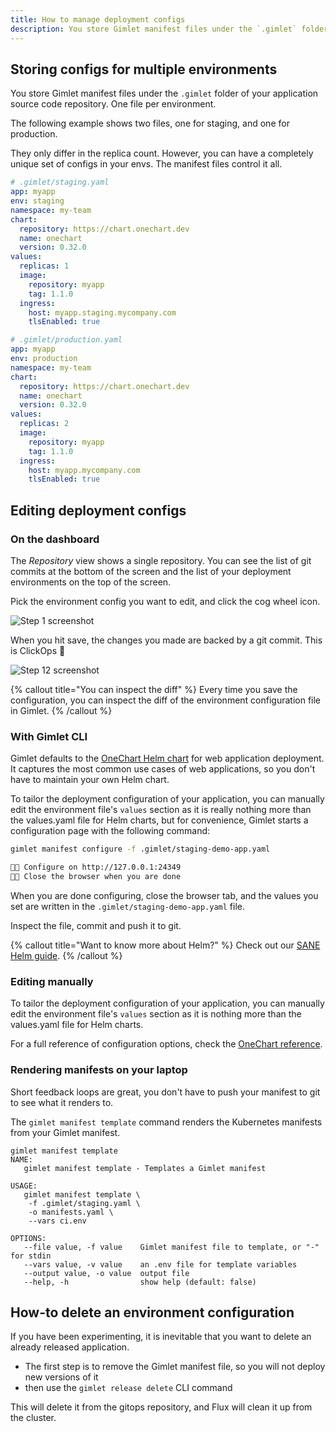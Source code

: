 ```yaml
---
title: How to manage deployment configs
description: You store Gimlet manifest files under the `.gimlet` folder of your application source code repository.
---
```


## Storing configs for multiple environments

You store Gimlet manifest files under the `.gimlet` folder of your application source code repository. One file per environment.

The following example shows two files, one for staging, and one for production.

They only differ in the replica count. However, you can have a completely unique set of configs in your envs. The manifest files control it all.

```yaml
# .gimlet/staging.yaml
app: myapp
env: staging
namespace: my-team
chart:
  repository: https://chart.onechart.dev
  name: onechart
  version: 0.32.0
values:
  replicas: 1
  image:
    repository: myapp
    tag: 1.1.0
  ingress:
    host: myapp.staging.mycompany.com
    tlsEnabled: true
```

```yaml
# .gimlet/production.yaml
app: myapp
env: production
namespace: my-team
chart:
  repository: https://chart.onechart.dev
  name: onechart
  version: 0.32.0
values:
  replicas: 2
  image:
    repository: myapp
    tag: 1.1.0
  ingress:
    host: myapp.mycompany.com
    tlsEnabled: true
```

## Editing deployment configs

### On the dashboard

The _Repository_ view shows a single repository. You can see the list of git commits at the bottom of the screen and the list of your deployment environments on the top of the screen.

Pick the environment config you want to edit, and click the cog wheel icon.

![Step 1 screenshot](https://images.tango.us/public/screenshot_2119e576-2300-4058-adec-f61e28dae01d.png?crop=focalpoint&fit=crop&fp-x=0.2518&fp-y=0.3092&fp-z=3.1715&w=1200&mark-w=0.2&mark-pad=0&mark64=aHR0cHM6Ly9pbWFnZXMudGFuZ28udXMvc3RhdGljL21hZGUtd2l0aC10YW5nby13YXRlcm1hcmsucG5n&ar=3840%3A1960)

When you hit save, the changes you made are backed by a git commit. This is ClickOps 🙌

![Step 12 screenshot](https://images.tango.us/public/edited_image_77a77279-4eb5-4d56-be72-892612f769e6.png?crop=focalpoint&fit=crop&fp-x=0.5000&fp-y=0.5000&fp-z=1.0000&w=1200&mark-w=0.2&mark-pad=0&mark64=aHR0cHM6Ly9pbWFnZXMudGFuZ28udXMvc3RhdGljL21hZGUtd2l0aC10YW5nby13YXRlcm1hcmsucG5n&ar=3840%3A1878)

{% callout title="You can inspect the diff" %}
Every time you save the configuration, you can inspect the diff of the environment configuration file in Gimlet.
{% /callout %}

### With Gimlet CLI

Gimlet defaults to the [OneChart Helm chart](/docs/onechart-reference) for web application deployment. It captures the most common use cases of web applications, so you don't have to maintain your own Helm chart.

To tailor the deployment configuration of your application, you can manually edit the environment file's `values` section as it is really nothing more than the values.yaml file for Helm charts, but for convenience, Gimlet starts a configuration page with the following command:

```bash
gimlet manifest configure -f .gimlet/staging-demo-app.yaml

👩‍💻 Configure on http://127.0.0.1:24349
👩‍💻 Close the browser when you are done
```

When you are done configuring, close the browser tab, and the values you set are written in the `.gimlet/staging-demo-app.yaml` file.

Inspect the file, commit and push it to git.

{% callout title="Want to know more about Helm?" %}
Check out our [SANE Helm guide](/concepts/the-sane-helm-guide).
{% /callout %}

### Editing manually

To tailor the deployment configuration of your application, you can manually edit the environment file's `values` section as it is nothing more than the values.yaml file for Helm charts.

For a full reference of configuration options, check the [OneChart reference](/docs/onechart-reference).

### Rendering manifests on your laptop

Short feedback loops are great, you don't have to push your manifest to git to see what it renders to.

The `gimlet manifest template` command renders the Kubernetes manifests from your Gimlet manifest.

```
gimlet manifest template
NAME:
   gimlet manifest template - Templates a Gimlet manifest

USAGE:
   gimlet manifest template \
    -f .gimlet/staging.yaml \
    -o manifests.yaml \
    --vars ci.env

OPTIONS:
   --file value, -f value    Gimlet manifest file to template, or "-" for stdin
   --vars value, -v value    an .env file for template variables
   --output value, -o value  output file
   --help, -h                show help (default: false)
```

## How-to delete an environment configuration

If you have been experimenting, it is inevitable that you want to delete an already released application.

- The first step is to remove the Gimlet manifest file, so you will not deploy new versions of it
- then use the `gimlet release delete` CLI command

This will delete it from the gitops repository, and Flux will clean it up from the cluster.
